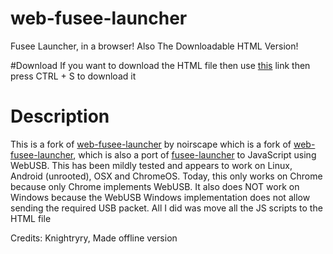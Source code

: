 # web-fusee-launcher
Fusee Launcher, in a browser! Also The Downloadable HTML Version!

#Download
If you want to download the HTML file then use [this](https://raw.githubusercontent.com/KnightryryV2/web-fusee-launcher-into-one-html/master/Offline/index.html) link then press CTRL + S to download it

# Description
This is a fork of [web-fusee-launcher](https://github.com/noirscape/web-fusee-launcher) by noirscape which is a fork of [web-fusee-launcher](https://github.com/atlas44/web-fusee-launcher), which is also a port of [fusee-launcher](https://github.com/reswitched/fusee-launcher) to JavaScript using WebUSB. This has been mildly tested and appears to work on Linux, Android (unrooted), OSX and ChromeOS. Today, this only works on Chrome because only Chrome implements WebUSB. It also does NOT work on Windows because the WebUSB Windows implementation does not allow sending the required USB packet. All I did was move all the JS scripts to the HTML file

Credits:
Knightryry, Made offline version
